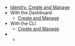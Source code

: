 * [Identity: Create and Manage](index.md)
* With the Dashboard
    * [Create and Manage](creating-and-managing-application-credentials-with-the-dashboard.md)
* With the CLI
    * [Create and Manage](creating-and-managing-application-credentials-via-cli.md)
* *